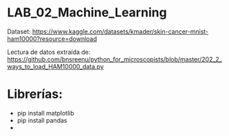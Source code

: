 # LAB_02_Machine_Learning

Dataset: https://www.kaggle.com/datasets/kmader/skin-cancer-mnist-ham10000?resource=download

Lectura de datos extraída de: https://github.com/bnsreenu/python_for_microscopists/blob/master/202_2_ways_to_load_HAM10000_data.py 

# Librerías:

- pip install matplotlib
- pip install pandas
- 


